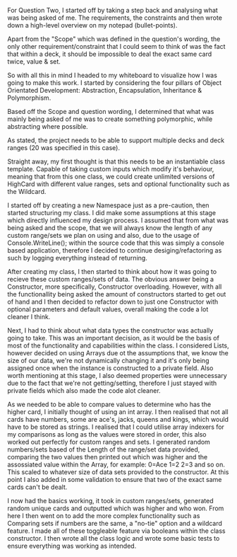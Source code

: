 For Question Two, I started off by taking a step back and analysing what was being asked of me. The requirements, the constraints and then wrote down a high-level overview on my notepad (bullet-points).

Apart from the "Scope" which was defined in the question's wording, the only other requirement/constraint that I could seem to think of was the fact that within a deck, it should be impossible to deal the exact same card twice, value & set.

So with all this in mind I headed to my whiteboard to visualize how I was going to make this work. I started by considering the four pillars of Object Orientated Development: Abstraction, Encapsulation, Inheritance & Polymorphism.

Based off the Scope and question wording, I determined that what was mainly being asked of me was to create something polymorphic, while abstracting where possible.

As stated, the project needs to be able to support multiple decks and deck ranges (20 was specified in this case).

Straight away, my first thought is that this needs to be an instantiable class template. Capable of taking custom inputs which modify it's behaviour, meaning that from this one class, we could create unlimited versions of HighCard with different value ranges, sets and optional functionality such as the Wildcard.

I started off by creating a new Namespace just as a pre-caution, then started structuring my class. I did make some assumptions at this stage which directly influenced my design process. I assumed that from what was being asked and the scope, that we will always know the length of any custom range/sets we plan on using and also, due to the usage of Console.WriteLine(); within the source code that this was simply a console based application, therefore I decided to continue desiging/refactoring as such by logging everything instead of returning.

After creating my class, I then started to think about how it was going to recieve these custom ranges/sets of data. The obvious answer being a Constructor, more specifically, Constructor overloading. However, with all the functionallity being asked the amount of constructors started to get out of hand and I then decided to refactor down to just one Constructor with optional parameters and default values, overall making the code a lot cleaner I think.

Next, I had to think about what data types the constructor was actually going to take. This was an important decision, as it would be the basis of most of the functionality and capabilities within the class. I considered Lists, however decided on using Arrays due ot the assumptions that, we know the size of our data, we're not dynamically changing it and it's only being assigned once when the instance is constructed to a private field. Also worth mentioning at this stage, I also deemed properties were unnecessary due to the fact that we're not getting/setting, therefore I just stayed with private fields which also made the code alot cleaner.

As we needed to be able to compare values to determine who has the higher card, I initially thought of using an int array. I then realised that not all cards have numbers, some are ace's, jacks, queens and kings, which would have to be stored as strings. I realised that I could utilise array indexers for my comparisons as long as the values were stored in order, this also worked out perfectly for custom ranges and sets. I generated random numbers/sets based of the Length of the range/set data provided, comparing the two values then printed out which was higher and the assossiated value within the Array, for example: 0=Ace 1=2 2=3 and so on. This scaled to whatever size of data sets provided to the constructor. At this point I also added in some validation to ensure that two of the exact same cards can't be dealt.

I now had the basics working, it took in custom ranges/sets, generated random unique cards and outputted which was higher and who won. From here I then went on to add the more complex functionality such as Comparing sets if numbers are the same, a "no-tie" option and a wildcard feature. I made all of these toggleable feature via booleans within the class constructor. I then wrote all the class logic and wrote some basic tests to ensure everything was working as intended.
